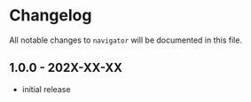 # Changelog

All notable changes to `navigator` will be documented in this file.

## 1.0.0 - 202X-XX-XX

- initial release
